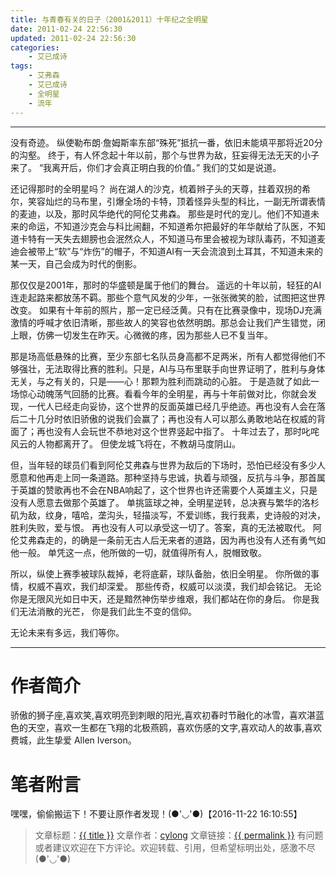 ```yaml
---
title: 与青春有关的日子（2001&2011）十年纪之全明星
date: 2011-02-24 22:56:30
updated: 2011-02-24 22:56:30
categories:
    - 艾已成诗
tags:
    - 艾弗森
    - 艾已成诗
    - 全明星
    - 流年
---
```

---

没有奇迹。
纵使勒布朗·詹姆斯率东部“殊死”抵抗一番，依旧未能填平那将近20分的沟壑。
终于，有人怀念起十年以前，那个与世界为敌，狂妄得无法无天的小子来了。
“我离开后，你们才会真正明白我的价值。”
我们的艾如是说道。

<!-- more -->

还记得那时的全明星吗？
尚在湖人的沙克，梳着辫子头的天尊，拄着双拐的希尔，笑容灿烂的马布里，引爆全场的卡特，顶着怪异头型的科比，一副无所谓表情的麦迪，以及，那时风华绝代的阿伦艾弗森。
那些是时代的宠儿。他们不知道未来的命运，不知道沙克会与科比闹翻，不知道希尔把最好的年华献给了队医，不知道卡特有一天失去翅膀也会泯然众人，不知道马布里会被视为球队毒药，不知道麦迪会被带上“软”与“炸伤”的帽子，不知道AI有一天会流浪到土耳其，不知道未来的某一天，自己会成为时代的倒影。


那仅仅是2001年，那时的华盛顿是属于他们的舞台。
遥远的十年以前，轻狂的AI连走起路来都放荡不羁。那些个意气风发的少年，一张张微笑的脸，试图把这世界改变。
如果有十年前的照片，那一定已经泛黄。只有在比赛录像中，现场DJ充满激情的呼喊才依旧清晰，那些故人的笑容也依然明朗。那总会让我们产生错觉，闭上眼，仿佛一切发生在昨天。心微微的疼，因为那些人已不复当年。


那是场高低悬殊的比赛，至少东部七名队员身高都不足两米，所有人都觉得他们不够强壮，无法取得比赛的胜利。只是，AI与马布里联手向世界证明了，胜利与身体无关，与之有关的，只是——心！那颗为胜利而跳动的心脏。
于是造就了如此一场惊心动魄荡气回肠的比赛。看看今年的全明星，再与十年前做对比，你就会发现，一代人已经走向妥协，这个世界的反面英雄已经几乎绝迹。再也没有人会在落后二十几分时依旧骄傲的说我们会赢了；再也没有人可以那么勇敢地站在权威的背面了；再也没有人会玩世不恭地对这个世界竖起中指了。
十年过去了，那时叱咤风云的人物都离开了。
但使龙城飞将在，不教胡马度阴山。


但，当年轻的球员们看到阿伦艾弗森与世界为敌后的下场时，恐怕已经没有多少人愿意和他再走上同一条道路。那种坚持与忠诚，执着与顽强，反抗与斗争，那首属于英雄的赞歌再也不会在NBA响起了，这个世界也许还需要个人英雄主义，只是没有人愿意去做那个英雄了。
单挑篮球之神，全明星逆转，总决赛与繁华的洛杉矶为敌，纹身，嘻哈，垄沟头，轻描淡写，不爱训练，我行我素，史诗般的对决，胜利失败，爱与恨。
再也没有人可以承受这一切了。答案，真的无法被取代。
阿伦艾弗森走的，的确是一条前无古人后无来者的道路，因为再也没有人还有勇气如他一般。
单凭这一点，他所做的一切，就值得所有人，脱帽致敬。


所以，纵使上赛季被球队裁掉，老将底薪，球队备胎，依旧全明星。
你所做的事情，权威不喜欢，我们却深爱。
那些传奇，权威可以淡漠，我们却会铭记。
无论你是无限风光如日中天，还是黯然神伤举步维艰，我们都站在你的身后。
你是我们无法消散的光芒，
你是我们此生不变的信仰。


无论未来有多远，我们等你。

---

# 作者简介
骄傲的狮子座,喜欢笑,喜欢明亮到刺眼的阳光,喜欢初春时节融化的冰雪，喜欢湛蓝色的天空，喜欢一生都在飞翔的北极燕鸥，喜欢伤感的文字,喜欢动人的故事,喜欢费城，此生挚爱 Allen Iverson。

# 笔者附言
嘿嘿，偷偷搬运下！不要让原作者发现！(●'◡'●)【2016-11-22 16:10:55】

> 文章标题：<a href='{{ permalink }}' title='{{ title }}' >{{ title }}</a>
> 文章作者：[cylong](http://www.cylong.com/about/ "cylong")
> 文章链接：<a href='{{ permalink }}' title='{{ title }}' >{{ permalink }}</a>
> 有问题或者建议欢迎在下方评论。欢迎转载、引用，但希望标明出处，感激不尽(●'◡'●)
